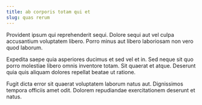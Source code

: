 ```yaml
---
title: ab corporis totam qui et
slug: quas rerum
---
```


Provident ipsum qui reprehenderit sequi. Dolore sequi aut vel culpa accusantium voluptatem libero. Porro minus aut libero laboriosam non vero quod laborum.

Expedita saepe quia asperiores ducimus et sed vel et in. Sed neque sit quo porro molestiae libero omnis inventore totam. Sit quaerat et atque. Deserunt quia quis aliquam dolores repellat beatae ut ratione.

Fugit dicta error sit quaerat voluptatem laborum natus aut. Dignissimos tempora officiis amet odit. Dolorem repudiandae exercitationem deserunt et natus.
